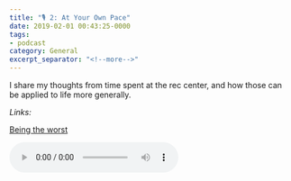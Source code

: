 ```yaml
---
title: "🎙 2: At Your Own Pace"
date: 2019-02-01 00:43:25-0000
tags:
- podcast
category: General
excerpt_separator: "<!--more-->"
---
```


I share my thoughts from time spent at the rec center, and how those can be applied to life more generally.

*Links:*

[Being the worst](https://www.bennorris.org/2019/01/31/being-the-worst.html)

<audio controls="controls" src="https://www.bennorris.blog/uploads/2019/79aff62720.mp3" />

<!--more-->
